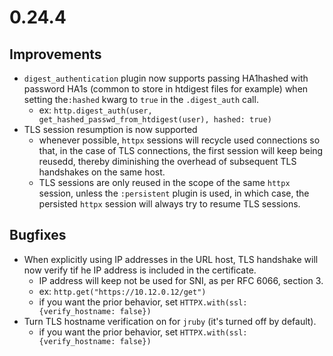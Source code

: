 # 0.24.4

## Improvements

* `digest_authentication` plugin now supports passing HA1hashed with password HA1s (common to store in htdigest files for example) when setting the`:hashed` kwarg to `true` in the `.digest_auth` call.
  * ex: `http.digest_auth(user, get_hashed_passwd_from_htdigest(user), hashed: true)`
* TLS session resumption is now supported
  * whenever possible, `httpx` sessions will recycle used connections so that, in the case of TLS connections, the first session will keep being reusedd, thereby diminishing the overhead of subsequent TLS handshakes on the same host.
  * TLS sessions are only reused in the scope of the same `httpx` session, unless the `:persistent` plugin is used, in which case, the persisted `httpx` session will always try to resume TLS sessions.

## Bugfixes

* When explicitly using IP addresses in the URL host, TLS handshake will now verify tif he IP address is included in the certificate.
  * IP address will keep not be used for SNI, as per RFC 6066, section 3.
  * ex: `http.get("https://10.12.0.12/get")`
  * if you want the prior behavior, set `HTTPX.with(ssl: {verify_hostname: false})`
* Turn TLS hostname verification on for `jruby` (it's turned off by default).
  * if you want the prior behavior, set `HTTPX.with(ssl: {verify_hostname: false})`